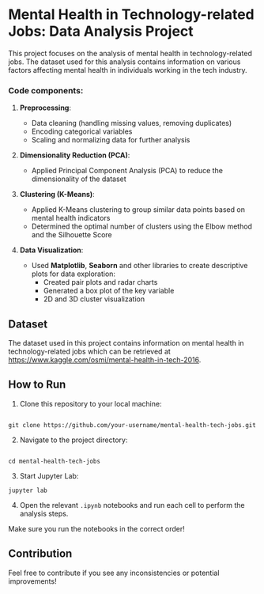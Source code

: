 # Mental Health in Technology-related Jobs: Data Analysis Project

This project focuses on the analysis of mental health in technology-related jobs. 
The dataset used for this analysis contains information on various factors affecting mental health in individuals working in the tech industry. 

### Code components:

1.  **Preprocessing**:

    -   Data cleaning (handling missing values, removing duplicates)
    -   Encoding categorical variables
    -   Scaling and normalizing data for further analysis
    
2.  **Dimensionality Reduction (PCA)**:

    -   Applied Principal Component Analysis (PCA) to reduce the dimensionality of the dataset
    
3.  **Clustering (K-Means)**:

    -   Applied K-Means clustering to group similar data points based on mental health indicators
    -   Determined the optimal number of clusters using the Elbow method and the Silhouette Score
  
4.  **Data Visualization**:

    -   Used **Matplotlib**, **Seaborn** and other libraries to create descriptive plots for data exploration:
        -   Created pair plots and radar charts
        -   Generated a box plot of the key variable
        -   2D and 3D cluster visualization
     


Dataset
-------

The dataset used in this project contains information on mental health in technology-related jobs which can be retrieved at https://www.kaggle.com/osmi/mental-health-in-tech-2016.



How to Run
----------

1.  Clone this repository to your local machine:

```

git clone https://github.com/your-username/mental-health-tech-jobs.git
```

2.  Navigate to the project directory:

```

cd mental-health-tech-jobs
```

3. Start Jupyter Lab:
```
jupyter lab
```

4. Open the relevant `.ipynb` notebooks and run each cell to perform the analysis steps.

Make sure you run the notebooks in the correct order!

## Contribution

Feel free to contribute if you see any inconsistencies or potential improvements!
